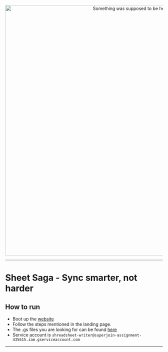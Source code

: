 <div align="center">
  <img width="800" alt="Something was supposed to be here 🤔" src="https://github.com/user-attachments/assets/8645059b-330f-4e72-a378-0371e2a8b4e0">
</div>

---
# Sheet Saga - Sync smarter, not harder

## How to run

- Boot up the [website](https://sheet-saga.vercel.app/)
- Follow the steps mentioned in the landing page.
- The .gs files you are looking for can be found [here](https://github.com/Larry8668/sheet-saga-backend/tree/main/google-apps-script) 
- Service account is `shreadsheet-writer@superjoin-assignment-435615.iam.gserviceaccount.com`

---
